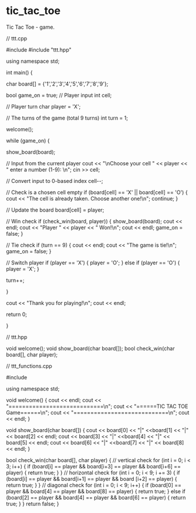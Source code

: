 # tic_tac_toe

Tic Tac Toe - game.




// ttt.cpp


#include <iostream>
#include "ttt.hpp"

using namespace std;

int main()
{

char board[] = {'1','2','3','4','5','6','7','8','9'};

bool game_on = true;
// Player input
int cell;

// Player turn
char player = 'X';

// The turns of the game (total 9 turns)
int turn = 1;

welcome();

while (game_on)
{

show_board(board);


// Input from the current player
cout << "\nChoose your cell " << player << " enter a number (1-9): \n";
cin >> cell;


// Convert input to 0-based index
cell--;


// Check is a chosen cell empty
if (board[cell] == 'X' || board[cell] == 'O')
{
    cout << "The cell is already taken. Choose another one!\n";
    continue;
}


// Update the board
board[cell] = player;


// Win check
if (check_win(board, player))
{
    show_board(board);
    cout << endl;
    cout << "Player " << player << " Won!\n";
    cout << endl;
    game_on = false;
}

// Tie check
if (turn == 9)
{
    cout << endl;
    cout << "The game is tie!\n";
    game_on = false;
}

// Switch player
if (player == 'X')
{
    player = 'O';
}
else if (player == 'O')
{
    player = 'X';
}

turn++;

}

cout << "Thank you for playing!\n";
cout << endl;

return 0;

}





// ttt.hpp



void welcome();
void show_board(char board[]);
bool check_win(char board[], char player);





// ttt_functions.cpp

#include <iostream>

using namespace std;


void welcome()
{
    cout << endl;
    cout << "============================\n";
    cout << "======TIC TAC TOE Game======\n";
    cout << "============================\n";
    cout << endl;
}

void show_board(char board[])
{
    cout << board[0] << "|" <<board[1] << "|" << board[2] << endl;
    cout << board[3] << "|" <<board[4] << "|" << board[5] << endl;
    cout << board[6] << "|" <<board[7] << "|" << board[8] << endl;
}

bool check_win(char board[], char player)
{
    // vertical check
    for (int i = 0; i < 3; i++)
    {
        if (board[i] == player && board[i+3] == player && board[i+6] == player)
        {
            return true;
        }
    }
    // horizontal check
    for (int i = 0; i < 9; i += 3)
    {
        if (board[i] == player && board[i+1] == player && board [i+2] == player)
        {
            return true;
        }
    }
    // diagonal check
    for (int i = 0; i < 9; i++)
    {
        if (board[0] == player && board[4] == player && board[8] == player)
        {
            return true;
        }
        else if (board[2] == player && board[4] == player && board[6] == player)
        {
            return true;
        }
    }
    return false;
}
